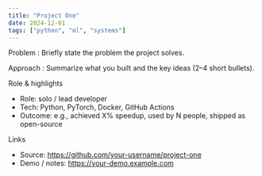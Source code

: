 ```yaml
---
title: "Project One"
date: 2024-12-01
tags: ["python", "ml", "systems"]
---
```


Problem
: Briefly state the problem the project solves.

Approach
: Summarize what you built and the key ideas (2–4 short bullets).

Role & highlights
- Role: solo / lead developer
- Tech: Python, PyTorch, Docker, GitHub Actions
- Outcome: e.g., achieved X% speedup, used by N people, shipped as open-source

Links
- Source: https://github.com/your-username/project-one
- Demo / notes: https://your-demo.example.com